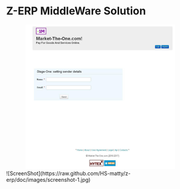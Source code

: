 # Z-ERP MiddleWare Solution
<div align="center">
    <img src="/doc/images/screenshot-1.jpg" width="400px"</img> 
</div>
![ScreenShot](https://raw.github.com/HS-matty/z-erp/doc/images/screenshot-1.jpg)
